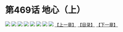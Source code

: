 # 第469话 地心（上）
![](https://mhpic.xiaomingtaiji.net/comic/D/斗破苍穹拆分版/469话/1.jpg-zymk.middle.webp)
![](https://mhpic.xiaomingtaiji.net/comic/D/斗破苍穹拆分版/469话/2.jpg-zymk.middle.webp)
![](https://mhpic.xiaomingtaiji.net/comic/D/斗破苍穹拆分版/469话/3.jpg-zymk.middle.webp)
![](https://mhpic.xiaomingtaiji.net/comic/D/斗破苍穹拆分版/469话/4.jpg-zymk.middle.webp)
![](https://mhpic.xiaomingtaiji.net/comic/D/斗破苍穹拆分版/469话/5.jpg-zymk.middle.webp)
![](https://mhpic.xiaomingtaiji.net/comic/D/斗破苍穹拆分版/469话/6.jpg-zymk.middle.webp)
![](https://mhpic.xiaomingtaiji.net/comic/D/斗破苍穹拆分版/469话/7.jpg-zymk.middle.webp)
![](https://mhpic.xiaomingtaiji.net/comic/D/斗破苍穹拆分版/469话/8.jpg-zymk.middle.webp)
[【上一章】](./468.md)
[【目录】](./READMD.md)
[【下一章】](./470.md)
